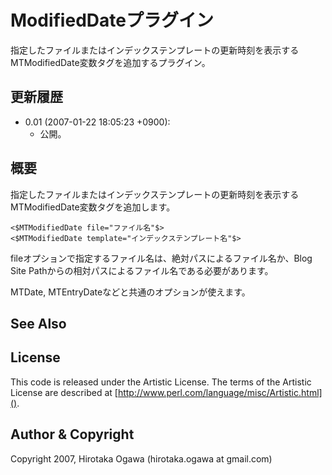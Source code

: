 # ModifiedDateプラグイン

指定したファイルまたはインデックステンプレートの更新時刻を表示するMTModifiedDate変数タグを追加するプラグイン。

## 更新履歴

 * 0.01 (2007-01-22 18:05:23 +0900):
   * 公開。

## 概要

指定したファイルまたはインデックステンプレートの更新時刻を表示するMTModifiedDate変数タグを追加します。

    <$MTModifiedDate file="ファイル名"$>
    <$MTModifiedDate template="インデックステンプレート名"$>

fileオプションで指定するファイル名は、絶対パスによるファイル名か、Blog Site Pathからの相対パスによるファイル名である必要があります。

MTDate, MTEntryDateなどと共通のオプションが使えます。

## See Also

## License

This code is released under the Artistic License. The terms of the Artistic License are described at [http://www.perl.com/language/misc/Artistic.html]().

## Author & Copyright

Copyright 2007, Hirotaka Ogawa (hirotaka.ogawa at gmail.com)
